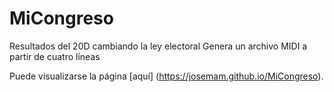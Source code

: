 # MiCongreso
Resultados del 20D cambiando la ley electoral
Genera un archivo MIDI a partir de cuatro líneas

Puede visualizarse la página [aquí] (https://josemam.github.io/MiCongreso).
